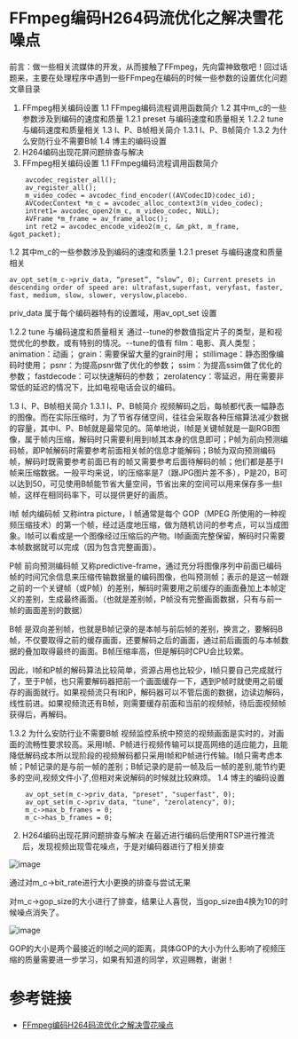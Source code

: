 # FFmpeg编码H264码流优化之解决雪花噪点

前言：做一些相关流媒体的开发，从而接触了FFmpeg，先向雷神致敬吧！回过话题来，主要在处理程序中遇到一些FFmpeg在编码的时候一些参数的设置优化问题
文章目录
1. FFmpeg相关编码设置
1.1 FFmpeg编码流程调用函数简介
1.2 其中m_c的一些参数涉及到编码的速度和质量
1.2.1 preset 与编码速度和质量相关
1.2.2 tune 与编码速度和质量相关
1.3 I、P、B帧相关简介
1.3.1 I、P、B帧简介
1.3.2 为什么安防行业不需要B帧
1.4 博主的编码设置
2. H264编码出现花屏问题排查与解决
1. FFmpeg相关编码设置
1.1 FFmpeg编码流程调用函数简介
```
	avcodec_register_all();
	av_register_all();
    m_video_codec = avcodec_find_encoder((AVCodecID)codec_id);
    AVCodecContext *m_c = avcodec_alloc_context3(m_video_codec);
    intret1= avcodec_open2(m_c, m_video_codec, NULL);
    AVFrame *m_frame = av_frame_alloc();
    int ret2 = avcodec_encode_video2(m_c, &m_pkt, m_frame, &got_packet);
```

1.2 其中m_c的一些参数涉及到编码的速度和质量
1.2.1 preset 与编码速度和质量相关
```
av_opt_set(m_c->priv_data, “preset”, “slow”, 0); Current presets in descending order of speed are: ultrafast,superfast, veryfast, faster, fast, medium, slow, slower, veryslow,placebo.
```

priv_data 属于每个编码器特有的设置域，用av_opt_set 设置

1.2.2 tune 与编码速度和质量相关
通过--tune的参数值指定片子的类型，是和视觉优化的参数，或有特别的情况。--tune的值有
film：电影、真人类型；
animation：动画；
grain：需要保留大量的grain时用；
stillimage：静态图像编码时使用；
psnr：为提高psnr做了优化的参数；
ssim：为提高ssim做了优化的参数；
fastdecode：可以快速解码的参数；
zerolatency：零延迟，用在需要非常低的延迟的情况下，比如电视电话会议的编码。

1.3 I、P、B帧相关简介
1.3.1 I、P、B帧简介
视频解码之后，每帧都代表一幅静态的图像。而在实际压缩时，为了节省存储空间，往往会采取各种压缩算法减少数据的容量，其中I、P、B帧就是最常见的。简单地说，I帧是关键帧就是一副RGB图像，属于帧内压缩，解码时只需要利用到I帧其本身的信息即可；P帧为前向预测编码帧，即P帧解码时需要参考前面相关帧的信息才能解码；B帧为双向预测编码帧，解码时既需要参考前面已有的帧又需要参考后面待解码的帧；他们都是基于I帧来压缩数据。一般平均来说，I的压缩率是7（跟JPG图片差不多），P是20，B可以达到50，可见使用B帧能节省大量空间，节省出来的空间可以用来保存多一些I帧，这样在相同码率下，可以提供更好的画质。

I帧 帧内编码帧 又称intra picture，I 帧通常是每个 GOP（MPEG 所使用的一种视频压缩技术）的第一个帧，经过适度地压缩，做为随机访问的参考点，可以当成图象。I帧可以看成是一个图像经过压缩后的产物。I帧画面完整保留，解码时只需要本帧数据就可以完成（因为包含完整画面）。

P帧 前向预测编码帧 又称predictive-frame，通过充分将图像序列中前面已编码帧的时间冗余信息来压缩传输数据量的编码图像，也叫预测帧；表示的是这一帧跟之前的一个关键帧（或P帧）的差别，解码时需要用之前缓存的画面叠加上本帧定义的差别，生成最终画面。（也就是差别帧，P帧没有完整画面数据，只有与前一帧的画面差别的数据）

B帧 是双向差别帧，也就是B帧记录的是本帧与前后帧的差别，换言之，要解码B帧，不仅要取得之前的缓存画面，还要解码之后的画面，通过前后画面的与本帧数据的叠加取得最终的画面。B帧压缩率高，但是解码时CPU会比较累。

因此，I帧和P帧的解码算法比较简单，资源占用也比较少，I帧只要自己完成就行了，至于P帧，也只需要解码器把前一个画面缓存一下，遇到P帧时就使用之前缓存的画面就行。如果视频流只有I和P，解码器可以不管后面的数据，边读边解码，线性前进。如果视频流还有B帧，则需要缓存前面和当前的视频帧，待后面视频帧获得后，再解码。

1.3.2 为什么安防行业不需要B帧
视频监控系统中预览的视频画面是实时的，对画面的流畅性要求较高。采用I帧、P帧进行视频传输可以提高网络的适应能力，且能降低解码成本所以现阶段的视频解码都只采用I帧和P帧进行传输。I帧只需考虑本帧；P帧记录的是与前一帧的差别；B帧记录的是前一帧及后一帧的差别,能节约更多的空间,视频文件小了,但相对来说解码的时候就比较麻烦。
1.4 博主的编码设置

```
    av_opt_set(m_c->priv_data, "preset", "superfast", 0);
    av_opt_set(m_c->priv_data, "tune", "zerolatency", 0);
    m_c->max_b_frames = 0;
    m_c->has_b_frames = 0;
```

2. H264编码出现花屏问题排查与解决
在最近进行编码后使用RTSP进行推流后，发现视频出现雪花噪点，于是对编码器进行了相关排查

![image](https://user-images.githubusercontent.com/17688273/148027294-b9dc097c-acf6-4765-883e-a7d78f633752.png)


通过对m_c->bit_rate进行大小更换的排查与尝试无果

对m_c->gop_size的大小进行了排查，结果让人喜悦，当gop_size由4换为10的时候噪点消失了。

![image](https://user-images.githubusercontent.com/17688273/148027316-7a0b73b0-d3f0-4cde-a026-d122346bb7ec.png)


GOP的大小是两个最接近的I帧之间的距离，具体GOP的大小为什么影响了视频压缩的质量需要进一步学习，如果有知道的同学，欢迎赐教，谢谢！

# 参考链接
- [FFmpeg编码H264码流优化之解决雪花噪点](https://blog.csdn.net/zhouming5/article/details/115308042)
